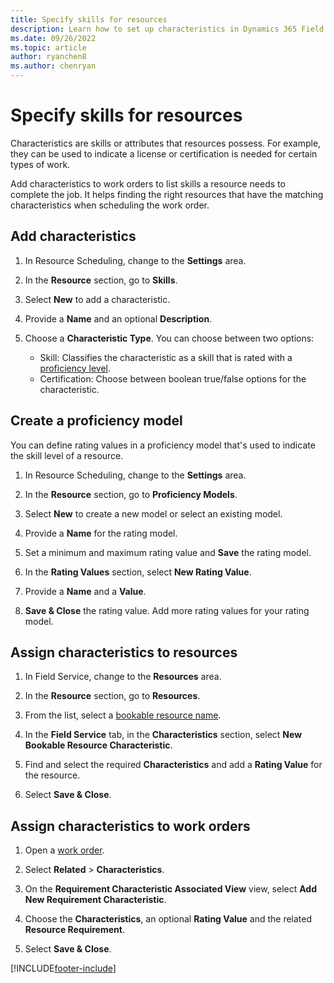 ```yaml
---
title: Specify skills for resources
description: Learn how to set up characteristics in Dynamics 365 Field Service
ms.date: 09/26/2022
ms.topic: article
author: ryanchen8
ms.author: chenryan
---
```


# Specify skills for resources

Characteristics are skills or attributes that resources possess. For example, they can be used to indicate a license or certification is needed for certain types of work.  
  
Add characteristics to work orders to list skills a resource needs to complete the job. It helps finding the right resources that have the matching characteristics when scheduling the work order.
  
## Add characteristics  
  
1. In Resource Scheduling, change to the **Settings** area.

1. In the **Resource** section, go to **Skills**.

1. Select **New** to add a characteristic.

1. Provide a **Name** and an optional **Description**.

1. Choose a **Characteristic Type**. You can choose between two options:

   - Skill: Classifies the characteristic as a skill that is rated with a [proficiency level](#create-a-proficiency-model).
   - Certification: Choose between boolean true/false options for the characteristic.

## Create a proficiency model

You can define rating values in a proficiency model that's used to indicate the skill level of a resource.

1. In Resource Scheduling, change to the **Settings** area.

1. In the **Resource** section, go to **Proficiency Models**.
  
1. Select **New** to create a new model or select an existing model.

1. Provide a **Name** for the rating model.

1. Set a minimum and maximum rating value and **Save** the rating model.

1. In the **Rating Values** section, select **New Rating Value**.

1. Provide a **Name** and a **Value**.

1. **Save & Close** the rating value. Add more rating values for your rating model.

## Assign characteristics to resources  
  
1. In Field Service, change to the **Resources** area.

1. In the **Resource** section, go to **Resources**.
  
1. From the list, select a [bookable resource name](set-up-bookable-resources.md).  
  
1. In the **Field Service** tab, in the **Characteristics** section, select **New Bookable Resource Characteristic**.  
  
1. Find and select the required **Characteristics** and add a **Rating Value** for the resource.  
  
1. Select **Save & Close**.  
  
## Assign characteristics to work orders  
  
1. Open a [work order](create-work-order.md).
  
1. Select **Related** > **Characteristics**.  
  
1. On the **Requirement Characteristic Associated View** view, select **Add New Requirement Characteristic**.  
  
1. Choose the **Characteristics**, an optional **Rating Value** and the related **Resource Requirement**.
  
1. Select **Save & Close**.
  
[!INCLUDE[footer-include](../includes/footer-banner.md)]
